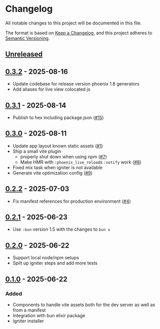 # Changelog

All notable changes to this project will be documented in this file.

The format is based on [Keep a Changelog](https://keepachangelog.com/en/1.1.0/),
and this project adheres to [Semantic Versioning](https://semver.org/spec/v2.0.0.html).

## [Unreleased]

## [0.3.2] - 2025-08-16

- Update codebase for release version phoenix 1.8 generators
- Add aliases for live view colocated js

## [0.3.1] - 2025-08-14

- Publish to hex including package.json ([#15](https://github.com/LostKobrakai/phoenix_vite/issues/15))

## [0.3.0] - 2025-08-11

- Update app layout known static assets ([#1](https://github.com/LostKobrakai/phoenix_vite/issues/1))
- Ship a small vite plugin
  - properly shut down when using npm ([#7](https://github.com/LostKobrakai/phoenix_vite/issues/7))
  - Make HMR with `:phoenix_live_reload`s `:notify` work ([#8](https://github.com/LostKobrakai/phoenix_vite/issues/8))
- Fixed mix task when igniter is not available
- Generate vite optimization config ([#9](https://github.com/LostKobrakai/phoenix_vite/issues/9))

## [0.2.2] - 2025-07-03

- Fix manifest references for production environment ([#4](https://github.com/LostKobrakai/phoenix_vite/pull/4))

## [0.2.1] - 2025-06-23

- Use `:bun` version 1.5 with the changes to `bun x`

## [0.2.0] - 2025-06-22

- Support local node/npm setups
- Split up igniter steps and add more tests

## [0.1.0] - 2025-06-22

### Added

- Components to handle vite assets both for the dev server as well as from a manifest
- Integration with bun elixir package
- Igniter installer

[unreleased]: https://github.com/LostKobrakai/phoenix_vite/compare/v0.3.2...HEAD
[0.3.2]: https://github.com/LostKobrakai/phoenix_vite/releases/tag/v0.3.2
[0.3.1]: https://github.com/LostKobrakai/phoenix_vite/releases/tag/v0.3.1
[0.3.0]: https://github.com/LostKobrakai/phoenix_vite/releases/tag/v0.3.0
[0.2.2]: https://github.com/LostKobrakai/phoenix_vite/releases/tag/v0.2.2
[0.2.1]: https://github.com/LostKobrakai/phoenix_vite/releases/tag/v0.2.1
[0.2.0]: https://github.com/LostKobrakai/phoenix_vite/releases/tag/v0.2.0
[0.1.0]: https://github.com/LostKobrakai/phoenix_vite/releases/tag/v0.1.0
